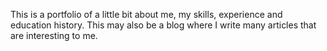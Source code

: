 This is a portfolio of a little bit about me, my skills, experience and education history. This may also be a blog where I write many articles that are interesting to me.
